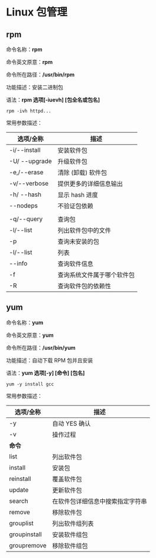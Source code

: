 # Linux 包管理

## rpm

命令名称：**rpm**

命令英文原意：**rpm**

命令所在路径：**/usr/bin/rpm**

功能描述：安装二进制包

语法：**rpm 选项[-iuevh] [包全名或包名]**

```shell
rpm -ivh httpd...
```

常用参数描述：

| 选项/全称     | 描述                       |
| ------------- | -------------------------- |
| -i/--install  | 安装软件包                 |
| -U/ --upgrade | 升级软件包                 |
| -e,/--erase   | 清除 (卸载) 软件包         |
| -v/--verbose  | 提供更多的详细信息输出     |
| -h/ --hash    | 显示 hash 进度             |
| --nodeps      | 不验证包依赖               |
|               |                            |
| -q/--query    | 查询包                     |
| -l/--list     | 列出软件包中的文件         |
| -p            | 查询未安装的包             |
| -l/--list     | 列表                       |
| --info        | 查询软件信息               |
| -f            | 查询系统文件属于哪个软件包 |
| -R            | 查询软件包的依赖性         |

## yum

命令名称：**yum**

命令英文原意：**yum**

命令所在路径：**/usr/bin/yum**

功能描述：自动下载 RPM 包并且安装

语法：**yum 选项[-y] [命令] [包名]**

```shell
yum -y install gcc
```

常用参数描述：

| 选项/全称    | 描述                             |
| ------------ | -------------------------------- |
| -y           | 自动 YES 确认                    |
| -v           | 操作过程                         |
| **命令**     |                                  |
| list         | 列出软件包                       |
| install      | 安装包                           |
| reinstall    | 覆盖软件包                       |
| update       | 更新软件包                       |
| search       | 在软件包详细信息中搜索指定字符串 |
| remove       | 移除软件包                       |
| grouplist    | 列出软件组列表                   |
| groupinstall | 安装软件组包                     |
| groupremove  | 移除软件组包                     |

